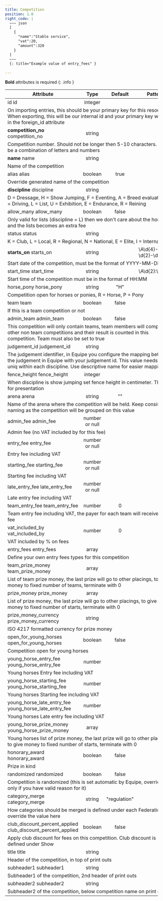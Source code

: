 ```yaml
---
title: Competition
position: 1.0
right_code: |
  ~~~ json
  [
    {
      "name":"Stable service",
      "vat":20,
      "amount":320
    }
  ]
  ~~~
  {: title="Example value of entry_fees" }
  
---
```

**Bold** attributes is required
{: .info }
<table>
<thead>
<th>Attribute</th>
<th style="text-align: center">Type</th>
<th style="text-align: center">Default</th>
<th style="text-align: center">Pattern</th>
</thead>
<tbody>
<tr>
<td>
id
<span class="searchable">id</span></td>
<td style="text-align: center">integer</td>
<td style="text-align: center"></td>
<td></td>
</tr>
<tr>
<td colspan="5">On importing entries, this should be your primary key for this resource. When exporting, this will be our internal id and your primary key will be in the foreign_id attribute</td>
</tr>
<tr>
<td>
<strong>competition_<wbr>no</strong>
<span class="searchable">competition_no</span></td>
<td style="text-align: center">string</td>
<td style="text-align: center"></td>
<td></td>
</tr>
<tr>
<td colspan="5">Competition number. Should not be longer then 5-10 characters. Can be a combination of letters and numbers</td>
</tr>
<tr>
<td>
<strong>name</strong>
<span class="searchable">name</span></td>
<td style="text-align: center">string</td>
<td style="text-align: center"></td>
<td></td>
</tr>
<tr>
<td colspan="5">Name of the competition</td>
</tr>
<tr>
<td>
alias
<span class="searchable">alias</span></td>
<td style="text-align: center">boolean</td>
<td style="text-align: center">true</td>
<td></td>
</tr>
<tr>
<td colspan="5">Override generated name of the competition</td>
</tr>
<tr>
<td>
<strong>discipline</strong>
<span class="searchable">discipline</span></td>
<td style="text-align: center">string</td>
<td style="text-align: center"></td>
<td></td>
</tr>
<tr>
<td colspan="5">D = Dressage, H = Show Jumping, F = Eventing, A = Breed evaluation, K = Driving, L = List, U = Exhibition, E = Endurance, R = Reining</td>
</tr>
<tr>
<td>
allow_<wbr>many
<span class="searchable">allow_many</span></td>
<td style="text-align: center">boolean</td>
<td style="text-align: center">false</td>
<td></td>
</tr>
<tr>
<td colspan="5">Only valid for lists (discipline = L) then we don't care about the horse and the lists becomes an extra fee</td>
</tr>
<tr>
<td>
status
<span class="searchable">status</span></td>
<td style="text-align: center">string</td>
<td style="text-align: center"></td>
<td></td>
</tr>
<tr>
<td colspan="5">K = Club, L = Local, R = Regional, N = National, E = Elite, I = International</td>
</tr>
<tr>
<td>
<strong>starts_<wbr>on</strong>
<span class="searchable">starts_on</span></td>
<td style="text-align: center">string</td>
<td style="text-align: center"></td>
<td>\A\d{4}-\d{2}-\d{2}\z</td>
</tr>
<tr>
<td colspan="5">Start date of the competition, must be the format of YYYY-MM-DD</td>
</tr>
<tr>
<td>
start_<wbr>time
<span class="searchable">start_time</span></td>
<td style="text-align: center">string</td>
<td style="text-align: center"></td>
<td>\A\d{2}:\d{2}\z</td>
</tr>
<tr>
<td colspan="5">Start time of the competition must be in the format of HH:MM</td>
</tr>
<tr>
<td>
horse_<wbr>pony
<span class="searchable">horse_pony</span></td>
<td style="text-align: center">string</td>
<td style="text-align: center">"H"</td>
<td></td>
</tr>
<tr>
<td colspan="5">Competition open for horses or ponies, R = Horse, P = Pony</td>
</tr>
<tr>
<td>
team
<span class="searchable">team</span></td>
<td style="text-align: center">boolean</td>
<td style="text-align: center">false</td>
<td></td>
</tr>
<tr>
<td colspan="5">If this is a team competition or not</td>
</tr>
<tr>
<td>
admin_<wbr>team
<span class="searchable">admin_team</span></td>
<td style="text-align: center">boolean</td>
<td style="text-align: center">false</td>
<td></td>
</tr>
<tr>
<td colspan="5">This competition will only contain teams, team members will compete in other non team competitions and their result is counted in this competition. Team must also be set to true</td>
</tr>
<tr>
<td>
judgement_<wbr>id
<span class="searchable">judgement_id</span></td>
<td style="text-align: center">string</td>
<td style="text-align: center"></td>
<td></td>
</tr>
<tr>
<td colspan="5">The judgement identifier, in Equipe you configure the mapping between the judgement in Equipe with your judgement id. This value needs to be uniq within each discipline. Use descriptive name for easier mapping</td>
</tr>
<tr>
<td>
fence_<wbr>height
<span class="searchable">fence_height</span></td>
<td style="text-align: center">integer</td>
<td style="text-align: center"></td>
<td></td>
</tr>
<tr>
<td colspan="5">When discipline is show jumping set fence height in centimeter. This is for presentation</td>
</tr>
<tr>
<td>
arena
<span class="searchable">arena</span></td>
<td style="text-align: center">string</td>
<td style="text-align: center">""</td>
<td></td>
</tr>
<tr>
<td colspan="5">Name of the arena where the competition will be held. Keep consistant naming as the competition will be grouped on this value</td>
</tr>
<tr>
<td>
admin_<wbr>fee
<span class="searchable">admin_fee</span></td>
<td style="text-align: center">number or null</td>
<td style="text-align: center"></td>
<td></td>
</tr>
<tr>
<td colspan="5">Admin fee (no VAT included by for this fee)</td>
</tr>
<tr>
<td>
entry_<wbr>fee
<span class="searchable">entry_fee</span></td>
<td style="text-align: center">number or null</td>
<td style="text-align: center"></td>
<td></td>
</tr>
<tr>
<td colspan="5">Entry fee including VAT</td>
</tr>
<tr>
<td>
starting_<wbr>fee
<span class="searchable">starting_fee</span></td>
<td style="text-align: center">number or null</td>
<td style="text-align: center"></td>
<td></td>
</tr>
<tr>
<td colspan="5">Starting fee including VAT</td>
</tr>
<tr>
<td>
late_<wbr>entry_<wbr>fee
<span class="searchable">late_entry_fee</span></td>
<td style="text-align: center">number or null</td>
<td style="text-align: center"></td>
<td></td>
</tr>
<tr>
<td colspan="5">Late entry fee including VAT</td>
</tr>
<tr>
<td>
team_<wbr>entry_<wbr>fee
<span class="searchable">team_entry_fee</span></td>
<td style="text-align: center">number</td>
<td style="text-align: center">0</td>
<td></td>
</tr>
<tr>
<td colspan="5">Team entry fee including VAT, the payer for each team will receive this fee</td>
</tr>
<tr>
<td>
vat_<wbr>included_<wbr>by
<span class="searchable">vat_included_by</span></td>
<td style="text-align: center">number</td>
<td style="text-align: center">0</td>
<td></td>
</tr>
<tr>
<td colspan="5">VAT included by % on fees</td>
</tr>
<tr>
<td>
entry_<wbr>fees
<span class="searchable">entry_fees</span></td>
<td style="text-align: center">array</td>
<td style="text-align: center"></td>
<td></td>
</tr>
<tr>
<td colspan="5">Define your own entry fees types for this competition</td>
</tr>
<tr>
<td>
team_<wbr>prize_<wbr>money
<span class="searchable">team_prize_money</span></td>
<td style="text-align: center">array</td>
<td style="text-align: center"></td>
<td></td>
</tr>
<tr>
<td colspan="5">List of team prize money, the last prize will go to other placings, to give money to fixed number of teams, terminate with 0</td>
</tr>
<tr>
<td>
prize_<wbr>money
<span class="searchable">prize_money</span></td>
<td style="text-align: center">array</td>
<td style="text-align: center"></td>
<td></td>
</tr>
<tr>
<td colspan="5">List of prize money, the last prize will go to other placings, to give money to fixed number of starts, terminate with 0</td>
</tr>
<tr>
<td>
prize_<wbr>money_<wbr>currency
<span class="searchable">prize_money_currency</span></td>
<td style="text-align: center">string</td>
<td style="text-align: center"></td>
<td></td>
</tr>
<tr>
<td colspan="5">ISO 4217 formatted currency for prize money</td>
</tr>
<tr>
<td>
open_<wbr>for_<wbr>young_<wbr>horses
<span class="searchable">open_for_young_horses</span></td>
<td style="text-align: center">boolean</td>
<td style="text-align: center">false</td>
<td></td>
</tr>
<tr>
<td colspan="5">Competition open for young horses</td>
</tr>
<tr>
<td>
young_<wbr>horse_<wbr>entry_<wbr>fee
<span class="searchable">young_horse_entry_fee</span></td>
<td style="text-align: center">number</td>
<td style="text-align: center"></td>
<td></td>
</tr>
<tr>
<td colspan="5">Young horses Entry fee including VAT</td>
</tr>
<tr>
<td>
young_<wbr>horse_<wbr>starting_<wbr>fee
<span class="searchable">young_horse_starting_fee</span></td>
<td style="text-align: center">number</td>
<td style="text-align: center"></td>
<td></td>
</tr>
<tr>
<td colspan="5">Young horses Starting fee including VAT</td>
</tr>
<tr>
<td>
young_<wbr>horse_<wbr>late_<wbr>entry_<wbr>fee
<span class="searchable">young_horse_late_entry_fee</span></td>
<td style="text-align: center">number</td>
<td style="text-align: center"></td>
<td></td>
</tr>
<tr>
<td colspan="5">Young horses Late entry fee including VAT</td>
</tr>
<tr>
<td>
young_<wbr>horse_<wbr>prize_<wbr>money
<span class="searchable">young_horse_prize_money</span></td>
<td style="text-align: center">array</td>
<td style="text-align: center"></td>
<td></td>
</tr>
<tr>
<td colspan="5">Young horses list of prize money, the last prize will go to other placings, to give money to fixed number of starts, terminate with 0</td>
</tr>
<tr>
<td>
honorary_<wbr>award
<span class="searchable">honorary_award</span></td>
<td style="text-align: center">boolean</td>
<td style="text-align: center">false</td>
<td></td>
</tr>
<tr>
<td colspan="5">Prize in kind</td>
</tr>
<tr>
<td>
randomized
<span class="searchable">randomized</span></td>
<td style="text-align: center">boolean</td>
<td style="text-align: center">false</td>
<td></td>
</tr>
<tr>
<td colspan="5">Competition is randomized (this is set automatic by Equipe, override only if you have valid reason for it)</td>
</tr>
<tr>
<td>
category_<wbr>merge
<span class="searchable">category_merge</span></td>
<td style="text-align: center">string</td>
<td style="text-align: center">"regulation"</td>
<td></td>
</tr>
<tr>
<td colspan="5">How categories should be merged is defined under each Federation, override the value here</td>
</tr>
<tr>
<td>
club_<wbr>discount_<wbr>percent_<wbr>applied
<span class="searchable">club_discount_percent_applied</span></td>
<td style="text-align: center">boolean</td>
<td style="text-align: center">false</td>
<td></td>
</tr>
<tr>
<td colspan="5">Apply club discount for fees on this competition. Club discount is defined under Show</td>
</tr>
<tr>
<td>
title
<span class="searchable">title</span></td>
<td style="text-align: center">string</td>
<td style="text-align: center"></td>
<td></td>
</tr>
<tr>
<td colspan="5">Header of the competition, in top of print outs</td>
</tr>
<tr>
<td>
subheader1
<span class="searchable">subheader1</span></td>
<td style="text-align: center">string</td>
<td style="text-align: center"></td>
<td></td>
</tr>
<tr>
<td colspan="5">Subheader1 of the competition, 2nd header of print outs</td>
</tr>
<tr>
<td>
subheader2
<span class="searchable">subheader2</span></td>
<td style="text-align: center">string</td>
<td style="text-align: center"></td>
<td></td>
</tr>
<tr>
<td colspan="5">Subheader2 of the competition, below competition name on print outs</td>
</tr>
</tbody>
</table>